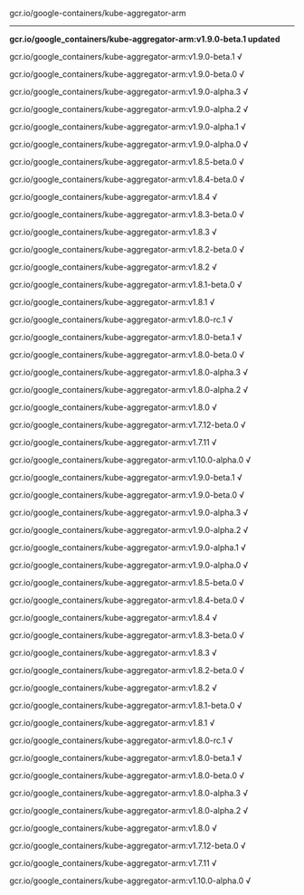 gcr.io/google-containers/kube-aggregator-arm 

----
**gcr.io/google_containers/kube-aggregator-arm:v1.9.0-beta.1 updated**

gcr.io/google_containers/kube-aggregator-arm:v1.9.0-beta.1 √

gcr.io/google_containers/kube-aggregator-arm:v1.9.0-beta.0 √

gcr.io/google_containers/kube-aggregator-arm:v1.9.0-alpha.3 √

gcr.io/google_containers/kube-aggregator-arm:v1.9.0-alpha.2 √

gcr.io/google_containers/kube-aggregator-arm:v1.9.0-alpha.1 √

gcr.io/google_containers/kube-aggregator-arm:v1.9.0-alpha.0 √

gcr.io/google_containers/kube-aggregator-arm:v1.8.5-beta.0 √

gcr.io/google_containers/kube-aggregator-arm:v1.8.4-beta.0 √

gcr.io/google_containers/kube-aggregator-arm:v1.8.4 √

gcr.io/google_containers/kube-aggregator-arm:v1.8.3-beta.0 √

gcr.io/google_containers/kube-aggregator-arm:v1.8.3 √

gcr.io/google_containers/kube-aggregator-arm:v1.8.2-beta.0 √

gcr.io/google_containers/kube-aggregator-arm:v1.8.2 √

gcr.io/google_containers/kube-aggregator-arm:v1.8.1-beta.0 √

gcr.io/google_containers/kube-aggregator-arm:v1.8.1 √

gcr.io/google_containers/kube-aggregator-arm:v1.8.0-rc.1 √

gcr.io/google_containers/kube-aggregator-arm:v1.8.0-beta.1 √

gcr.io/google_containers/kube-aggregator-arm:v1.8.0-beta.0 √

gcr.io/google_containers/kube-aggregator-arm:v1.8.0-alpha.3 √

gcr.io/google_containers/kube-aggregator-arm:v1.8.0-alpha.2 √

gcr.io/google_containers/kube-aggregator-arm:v1.8.0 √

gcr.io/google_containers/kube-aggregator-arm:v1.7.12-beta.0 √

gcr.io/google_containers/kube-aggregator-arm:v1.7.11 √

gcr.io/google_containers/kube-aggregator-arm:v1.10.0-alpha.0 √

gcr.io/google_containers/kube-aggregator-arm:v1.9.0-beta.1 √

gcr.io/google_containers/kube-aggregator-arm:v1.9.0-beta.0 √

gcr.io/google_containers/kube-aggregator-arm:v1.9.0-alpha.3 √

gcr.io/google_containers/kube-aggregator-arm:v1.9.0-alpha.2 √

gcr.io/google_containers/kube-aggregator-arm:v1.9.0-alpha.1 √

gcr.io/google_containers/kube-aggregator-arm:v1.9.0-alpha.0 √

gcr.io/google_containers/kube-aggregator-arm:v1.8.5-beta.0 √

gcr.io/google_containers/kube-aggregator-arm:v1.8.4-beta.0 √

gcr.io/google_containers/kube-aggregator-arm:v1.8.4 √

gcr.io/google_containers/kube-aggregator-arm:v1.8.3-beta.0 √

gcr.io/google_containers/kube-aggregator-arm:v1.8.3 √

gcr.io/google_containers/kube-aggregator-arm:v1.8.2-beta.0 √

gcr.io/google_containers/kube-aggregator-arm:v1.8.2 √

gcr.io/google_containers/kube-aggregator-arm:v1.8.1-beta.0 √

gcr.io/google_containers/kube-aggregator-arm:v1.8.1 √

gcr.io/google_containers/kube-aggregator-arm:v1.8.0-rc.1 √

gcr.io/google_containers/kube-aggregator-arm:v1.8.0-beta.1 √

gcr.io/google_containers/kube-aggregator-arm:v1.8.0-beta.0 √

gcr.io/google_containers/kube-aggregator-arm:v1.8.0-alpha.3 √

gcr.io/google_containers/kube-aggregator-arm:v1.8.0-alpha.2 √

gcr.io/google_containers/kube-aggregator-arm:v1.8.0 √

gcr.io/google_containers/kube-aggregator-arm:v1.7.12-beta.0 √

gcr.io/google_containers/kube-aggregator-arm:v1.7.11 √

gcr.io/google_containers/kube-aggregator-arm:v1.10.0-alpha.0 √

